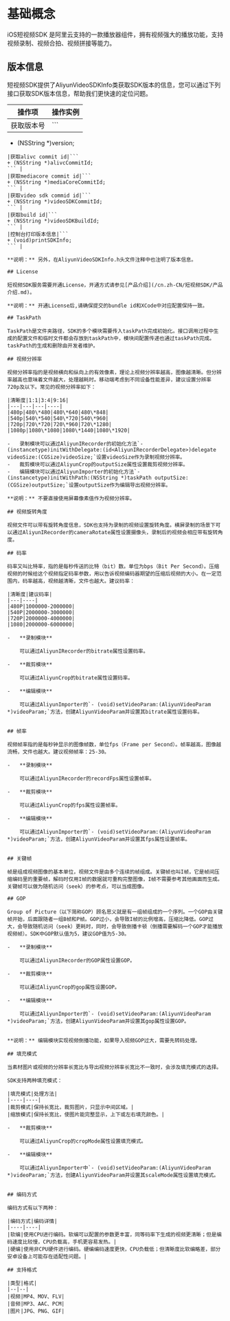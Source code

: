 # 基础概念

iOS短视频SDK 是阿里云支持的一款播放器组件，拥有视频强大的播放功能，支持视频录制、视频合拍、视频拼接等能力。

## 版本信息

短视频SDK提供了AliyunVideoSDKInfo类获取SDK版本的信息，您可以通过下列接口获取SDK版本信息，帮助我们更快速的定位问题。

|操作项|操作实例|
|---|----|
|获取版本号|```
+ (NSString *)version;
``` |
|获取alivc commit id|```
+ (NSString *)alivcCommitId;
``` |
|获取mediacore commit id|```
+ (NSString *)mediaCoreCommitId;
``` |
|获取video sdk commid id|```
+ (NSString *)videoSDKCommitId;
``` |
|获取build id|```
+ (NSString *)videoSDKBuildId;
``` |
|控制台打印版本信息|```
+ (void)printSDKInfo;
``` |

**说明：** 另外，在AliyunVideoSDKInfo.h头文件注释中也注明了版本信息。

## License

短视频SDK服务需要开通License，开通方式请参见[产品介绍](/cn.zh-CN/短视频SDK/产品介绍.md)。

**说明：** 开通License后,请确保提交的bundle id和XCode中对应配置保持一致。

## TaskPath

TaskPath是文件夹路径，SDK的多个模块需要传入taskPath完成初始化。接口调用过程中生成的配置文件和临时文件都会存放到taskPath中，模块间配置传递也通过taskPath完成。taskPath的生成和删除由开发者维护。

## 视频分辨率

视频分辨率指的是视频横向和纵向上的有效像素，理论上视频分辨率越高，图像越清晰。但分辨率越高也意味着文件越大，处理越耗时。移动端考虑到不同设备性能差异，建议设置分辨率720p及以下。常见的视频分辨率如下：

|清晰度|1:1|3:4|9:16|
|---|---|---|----|
|480p|480\*480|480\*640|480\*848|
|540p|540\*540|540\*720|540\*960|
|720p|720\*720|720\*960|720\*1280|
|1080p|1080\*1080|1080\*1440|1080\*1920|

-   录制模块可以通过AliyunIRecorder的初始化方法`- (instancetype)initWithDelegate:(id<AliyunIRecorderDelegate>)delegate videoSize:(CGSize)videoSize;`设置videoSize作为录制视频分辨率。
-   裁剪模块可以通过AliyunCrop的outputSize属性设置裁剪视频分辨率。
-   编辑模块可以通过AliyunImporter的初始化方法`- (instancetype)initWithPath:(NSString *)taskPath outputSize:(CGSize)outputSize;`设置outputSize作为编辑导出视频分辨率。

**说明：** 不要直接使用屏幕像素值作为视频分辨率。

## 视频旋转角度

视频文件可以带有旋转角度信息，SDK也支持为录制的视频设置旋转角度。横屏录制的场景下可以通过AliyunIRecorder的cameraRotate属性设置摄像头，录制后的视频会相应带有旋转角度。

## 码率

码率又叫比特率，指的是每秒传送的比特（bit）数。单位为bps（Bit Per Second）。压缩视频的时候给这个视频指定码率参数，用以告诉视频编码器期望的压缩后视频的大小。在一定范围内，码率越高，视频越清晰，文件也越大。建议码率：

|清晰度|建议码率|
|---|----|
|480P|1000000-2000000|
|540P|2000000-3000000|
|720P|2000000-4000000|
|1080|2000000-6000000|

-   **录制模块**

    可以通过AliyunIRecorder的bitrate属性设置码率。

-   **裁剪模块**

    可以通过AliyunCrop的bitrate属性设置码率。

-   **编辑模块**

    可以通过AliyunImporter的`- (void)setVideoParam:(AliyunVideoParam *)videoParam;`方法，创建AliyunVideoParam并设置其bitrate属性设置码率。


## 帧率

视频帧率指的是每秒钟显示的图像帧数，单位fps（Frame per Second）。帧率越高，图像越流畅，文件也越大。建议视频帧率：25-30。

-   **录制模块**

    可以通过AliyunIRecorder的recordFps属性设置帧率。

-   **裁剪模块**

    可以通过AliyunCrop的fps属性设置帧率。

-   **编辑模块**

    可以通过AliyunImporter的`- (void)setVideoParam:(AliyunVideoParam *)videoParam;`方法，创建AliyunVideoParam并设置其fps属性设置帧率。


## 关键帧

帧是组成视频图像的基本单位，视频文件是由多个连续的帧组成。关键帧也叫I帧，它是帧间压缩编码里的重要帧，解码时仅用I帧的数据就可重构完整图像，I帧不需要参考其他画面而生成。关键帧可以做为随机访问（seek）的参考点，可以当成图像。

## GOP

Group of Picture（以下简称GOP）顾名思义就是有一组帧组成的一个序列。一个GOP由关键帧开始，后面跟随者一组B帧和P帧。GOP过小，会导致I帧的比例增高，压缩比降低。GOP过大，会导致随机访问（seek）更耗时，同时，会导致倒播卡顿（倒播需要解码一个GOP才能播放视频帧）。SDK中GOP默认值为5，建议GOP值为5-30。

-   **录制模块**

    可以通过AliyunIRecorder的GOP属性设置GOP。

-   **裁剪模块**

    可以通过AliyunCrop的gop属性设置GOP。

-   **编辑模块**

    可以通过AliyunImporter的`- (void)setVideoParam:(AliyunVideoParam *)videoParam;`方法，创建AliyunVideoParam并设置其gop属性设置GOP。


**说明：** 编辑模块实现视频倒播功能，如果导入视频GOP过大，需要先转码处理。

## 填充模式

当素材图片或视频的分辨率长宽比与导出视频分辨率长宽比不一致时，会涉及填充模式的选择。

SDK支持两种填充模式：

|填充模式|处理方法|
|----|----|
|裁剪模式|保持长宽比，裁剪图片，只显示中间区域。|
|缩放模式|保持长宽比，使图片能完整显示，上下或左右填充颜色。|

-   **裁剪模块**

    可以通过AliyunCrop的cropMode属性设置填充模式。

-   **编辑模块**

    可以通过AliyunImporter中`- (void)setVideoParam:(AliyunVideoParam *)videoParam;`方法，创建AliyunVideoParam并设置其scaleMode属性设置填充模式。


## 编码方式

编码方式有以下两种：

|编码方式|编码详情|
|----|----|
|软编|使用CPU进行编码。软编可以配置的参数更丰富，同等码率下生成的视频更清晰；但是编码速度比较慢，CPU负载高，手机更容易发热。|
|硬编|使用非CPU硬件进行编码。硬编编码速度更快，CPU负载低；但清晰度比软编略差，部分安卓设备上可能存在适配性问题。|

## 支持格式

|类型|格式|
|--|--|
|视频|MP4、MOV、FLV|
|音频|MP3、AAC、PCM|
|图片|JPG、PNG、GIF|

